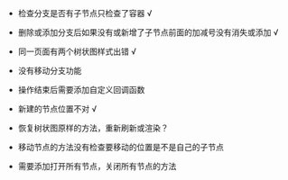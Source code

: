 - 检查分支是否有子节点只检查了容器 √

- 删除或添加分支后如果没有或新增了子节点前面的加减号没有消失或添加 √

- 同一页面有两个树状图样式出错 √

- 没有移动分支功能

- 操作结束后需要添加自定义回调函数

- 新建的节点位置不对 √

- 恢复树状图原样的方法，重新刷新或渲染？

- 移动节点的方法没有检查要移动的位置是不是自己的子节点

- 需要添加打开所有节点，关闭所有节点的方法

  ​